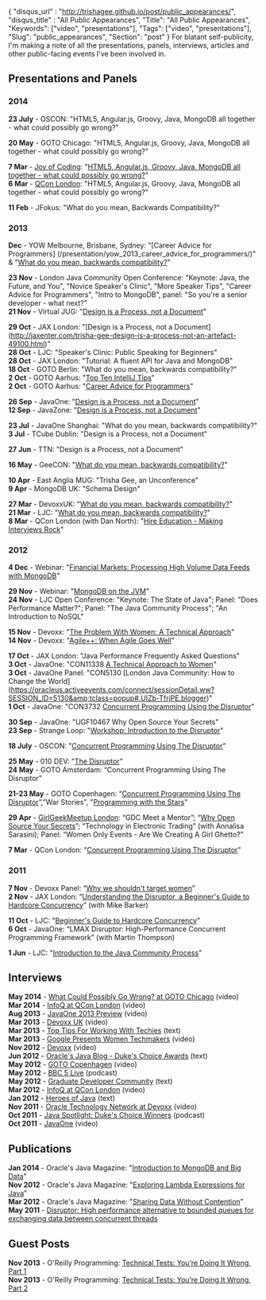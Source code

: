 {
 "disqus_url" : "http://trishagee.github.io/post/public_appearances/",
 "disqus_title" : "All Public Appearances",
 "Title": "All Public Appearances",
 "Keywords": ["video", "presentations"],
 "Tags": ["video", "presentations"],
 "Slug": "public_appearances",
 "Section": "post"
}
For blatant self-publicity, I'm making a note of all the presentations, panels, interviews, articles and other public-facing events I've
been involved in. 

## Presentations and Panels
### 2014
**23 July** - OSCON: "HTML5, Angular.js, Groovy, Java, MongoDB all together - what could possibly go wrong?"  

**20 May** - GOTO Chicago: "HTML5, Angular.js, Groovy, Java, MongoDB all together - what could possibly go wrong?"  

**7 Mar** - [Joy of Coding](/post/the_joy_of_coding): "[HTML5, Angular.js, Groovy, Java,
MongoDB all together - what could possibly go wrong?](http://www.infoq.com/presentations/demo-java-javascript-mongodb)"  
**6 Mar** - [QCon London](/post/qcon_london_2014): "HTML5, Angular.js, Groovy, Java,
MongoDB all together - what could possibly go wrong?"  
 
**11 Feb** - JFokus: "What do you mean, Backwards Compatibility?" 
 
### 2013
**Dec** - YOW Melbourne, Brisbane, Sydney: "[Career Advice for Programmers]
(/presentation/yow_2013_career_advice_for_programmers/)" &
"[What do you mean, backwards compatibility?](/presentation/yow_2013_backwards)" 

**23 Nov** - London Java Community Open Conference: "Keynote: Java, the Future, and You", "Novice Speaker's Clinic", "More Speaker Tips",
 "Career Advice for Programmers", "Intro to MongoDB", panel: "So you're a senior developer - what next?"   
**21 Nov** - Virtual JUG: "[Design is a Process, not a Document](/post/first_presentation_at_the_virtual_jug)" 

**29 Oct** - JAX London: 
"[Design is a Process, not a Document] (http://jaxenter.com/trisha-gee-design-is-a-process-not-an-artefact-49100.html)"     
**28 Oct** - LJC: "Speaker's Clinic: Public Speaking for Beginners"   
**28 Oct** - JAX London: "Tutorial: A fluent API for Java and MongoDB"   
**18 Oct** - GOTO Berlin: "What do you mean, backwards compatibility?"   
**2 Oct** - GOTO Aarhus: "[Top Ten IntelliJ Tips](http://gotocon.com/video#55)"   
**2 Oct** - GOTO Aarhus: "[Career Advice for Programmers](http://gotocon.com/video#36)"   

**26 Sep** - JavaOne: "[Design is a Process, not a Document](/post/javaone_2013)"   
**12 Sep** - JavaZone: "[Design is a Process, not a Document](http://vimeo.com/74553077)"  
 
**23 Jul** - JavaOne Shanghai: "What do you mean, backwards compatibility?"  
**3 Jul** - TCube Dublin: "Design is a Process, not a Document"  

**27 Jun** - TTN: "Design is a Process, not a Document"  

**16 May** - GeeCON: "[What do you mean, backwards compatibility?](http://vimeo.com/72982916)"   

**10 Apr** - East Anglia MUG: "Trisha Gee, an Unconference"  
**9 Apr** - MongoDB UK: "Schema Design" 

**27 Mar** - DevoxxUK: 
"[What do you mean, backwards compatibility?](http://www.parleys.com/play/51c325c3e4b0d38b54f4624f/chapter1/about)"     
**21 Mar** - LJC: 
"[What do you mean, backwards compatibility?](http://skillsmatter.com/podcast/java-jee/london-java-community-march)"   
**8 Mar** - QCon London (with Dan North): 
"[Hire Education - Making Interviews Rock](/post/life_on_both_sides_of_the_interview_table)"   
 
### 2012
**4 Dec** - Webinar: "[Financial Markets: Processing High Volume Data Feeds with MongoDB](/post/webinar_processing_high_volume_data_feeds_with_mongodb)" 

**29 Nov** - Webinar: "[MongoDB on the JVM](/post/my_first_official_mongodb_appearance)"   
**24 Nov** - LJC Open Conference: "Keynote: The State of Java"; Panel: "Does Performance Matter?"; Panel: "The Java Community Process"; "An Introduction to NoSQL" 
 
**15 Nov** - Devoxx: 
"[The Problem With Women: A Technical Approach](/post/devoxx_the_problem_with_women__a_technical_approach)"     
**14 Nov** - Devoxx: "[Agile++: When Agile Goes Well](/post/agile_when_agile_goes_well)"  

**17 Oct** - JAX London: "Java Performance Frequently Asked Questions"  
**3 Oct** - JavaOne: 
"CON11338 [A Technical Approach to Women](/post/javaone_the_problem_with_women__a_technical_approach)"   
**3 Oct** - JavaOne Panel: 
"CON5130 [London Java Community: How to Change the World]
(https://oracleus.activeevents.com/connect/sessionDetail.ww?SESSION_ID=5130&amp;tclass=popup#.UIZb-TfrjPE.blogger)"     
**1 Oct** - JavaOne: "CON3732 [Concurrent Programming Using the Disruptor](https://oracleus.activeevents.com/connect/sessionDetail.ww?SESSION_ID=3732&amp;tclass=popup#.UIZaP5FFnjg.blogger)" 
 
**30 Sep** - JavaOne: "UGF10467 Why Open Source Your Secrets"  
**23 Sep** - Strange Loop: "[Workshop: Introduction to the Disruptor](/post/strangeloop_disruptor_workshop_materials)" 
 
**18 July** - OSCON: "[Concurrent Programming Using The Disruptor](http://www.oscon.com/oscon2012/public/schedule/proceedings)” 

**25 May** - 010 DEV: "[The Disruptor](http://010dev.nl/post/social-tech-event-the-disruptor-and-the-perfect-programmer)"   
**24 May** - GOTO Amsterdam: “Concurrent Programming Using The Disruptor”

**21-23 May** - GOTO Copenhagen:
“[Concurrent Programming Using The Disruptor](http://www.infoq.com/presentations/Disruptor#.UIZa3tb3Bms.blogger)”,”War Stories”,
"[Programming with the Stars](http://www.version2.dk/blog/goto-programming-stars-45578)" 

**29 Apr** - [GirlGeekMeetup London](http://www.geekgirlmeetup.co.uk/2012/03/29th-of-april-geekgirlmeetup-is-held-in-london-theme-code-is-queen/): “GDC
Meet a Mentor”; “[Why Open Source Your Secrets](/post/why_open_source_your_secrets)”;
“Technology in Electronic Trading” (with Annalisa Sarasini); Panel: “Women Only Events - Are We Creating A Girl Ghetto?” 

**7 Mar** - QCon London: “[Concurrent Programming Using The Disruptor](/post/qcon_london_disruptor_presentation_video)” 
 
### 2011
**7 Nov** - Devoxx Panel: “[Why we shouldn't target women](/post/why_we_shouldnt_target_women/)”  
**2 Nov** - JAX London:
“[Understanding the Disruptor, a Beginner's Guide to Hardcore Concurrency](/post/video_of_our_jax_london_session)” (with Mike Barker)

**11 Oct** - LJC: "[Beginner's Guide to Hardcore Concurrency](/post/mike_and_i_debut_our_new_disruptor_presentation)”  
**6 Oct** - JavaOne: “LMAX Disruptor: High-Performance Concurrent Programming Framework” (with Martin Thompson) 

**1 Jun** - LJC: "[Introduction to the Java Community Process](/post/first_public_appearance_caught_on_video)” 
 
## Interviews
**May 2014** - [What Could Possibly Go Wrong? at GOTO Chicago](https://www.youtube.com/watch?v=sZee7lRAUF4) (video)  
**Mar 2014** - [InfoQ at QCon London](http://www.infoq.com/interviews/trisha-gee-mongdo-java8) (video)  
**Aug 2013** - [JavaOne 2013 Preview](/post/interviewed_by_stephen_chin_about_javaone_2013) (video)   
**Mar 2013** - [Devoxx UK](http://parleys.com/play/516becfbe4b07b9cc6de32c3/chapter0/about) (video)  
**Mar 2013** - [Top Tips For Working With Techies](http://shoreditchworks.com/women-tech-city-advice-solutions-sexism) (text)   
**Mar 2013** - [Google Presents Women Techmakers](/presentation/gdl_presents_women_techmakers_with_trisha_gee/) 
(video)   
**Nov 2012** - [Devoxx](/presentation/interviewed_at_devoxx/) (video)   
**Jun 2012** - [Oracle's Java Blog - Duke's Choice Awards](https://blogs.oracle.com/java/entry/why_nominate_someone_for_a) (text)   
**May 2012** - [GOTO Copenhagen](/post/interviewed_at_goto_copenhagen) (video)  
**May 2012** - [BBC 5 Live](/post/featured_on_a_bbc_podcast) (podcast)  
**May 2012** - [Graduate Developer Community](http://careers.grad-dc.co.uk/2012/05/18/107/) (text)  
**Mar 2012** - [InfoQ at QCon London](/post/interviewed_for_infoq_at_qcon_london) (video)   
**Jan 2012** - [Heroes of Java](http://blog.eisele.net/2012/01/heroes-of-java-trisha-gee.html) (text)  
**Nov 2011** - [Oracle Technology Network at Devoxx](/post/interview_by_the_oracle_technology_network_at_devoxx/) (video)   
**Oct 2011** - [Java Spotlight: Duke's Choice Winners](https://blogs.oracle.com/javaspotlight/entry/java_spotlight_episode_51_live) 
(podcast)   
**Oct 2011** - [JavaOne](/post/more_videos_from_java_one_2011) (video)   
 
## Publications
**Jan 2014** - Oracle's Java Magazine: 
"[Introduction to MongoDB and Big Data](/post/introduction_to_mongodb_and_big_data)"   
**Nov 2012** - Oracle's Java Magazine: 
"[Exploring Lambda Expressions for Java](http://www.oraclejavamagazine-digital.com/javamagazine/20121112/?pg=35&amp;pm=1&amp;u1=friend)"   
**Mar 2012** - Oracle's Java Magazine: 
"[Sharing Data Without Contention](/post/java_magazine_intro_to_the_disruptor_part_one)”   
**May 2011** - [Disruptor: High performance alternative to bounded queues for exchanging data between concurrent threads](http://disruptor.googlecode.com/files/Disruptor-1.0.pdf)

## Guest Posts
**Nov 2013** - O'Reilly Programming:
[Technical Tests: You’re Doing It Wrong, Part 1](http://programming.oreilly.com/2013/11/technical-tests-youre-doing-it-wrong.html)  
**Nov 2013** - O'Reilly Programming: 
[Technical Tests: You’re Doing It Wrong, Part 2](http://programming.oreilly.com/2013/12/technical-tests-youre-doing-it-wrong-part-2.html)  

